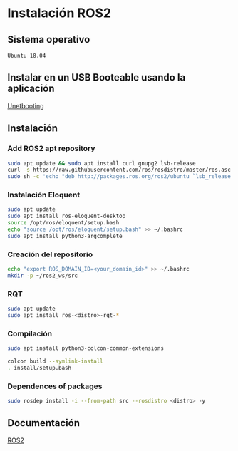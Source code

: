 # Instalación ROS2
## Sistema operativo
    Ubuntu 18.04
## Instalar en un USB Booteable usando la aplicación
[Unetbooting](https://unetbootin.github.io)

## Instalación
### Add ROS2 apt repository
```sh
sudo apt update && sudo apt install curl gnupg2 lsb-release
curl -s https://raw.githubusercontent.com/ros/rosdistro/master/ros.asc | sudo apt-key add -
sudo sh -c 'echo "deb http://packages.ros.org/ros2/ubuntu `lsb_release -cs` main" > /etc/apt/sources.list.d/ros2-latest.list'
```

### Instalación Eloquent
```sh
sudo apt update
sudo apt install ros-eloquent-desktop
source /opt/ros/eloquent/setup.bash
echo "source /opt/ros/eloquent/setup.bash" >> ~/.bashrc
sudo apt install python3-argcomplete
```

### Creación del repositorio
```sh
echo "export ROS_DOMAIN_ID=<your_domain_id>" >> ~/.bashrc
mkdir -p ~/ros2_ws/src
```

### RQT
```sh
sudo apt update
sudo apt install ros-<distro>-rqt-*
```

### Compilación
```sh
sudo apt install python3-colcon-common-extensions

colcon build --symlink-install
. install/setup.bash
```

### Dependences of packages
```sh
sudo rosdep install -i --from-path src --rosdistro <distro> -y
```
## Documentación
[ROS2](https://index.ros.org/doc/ros2/)